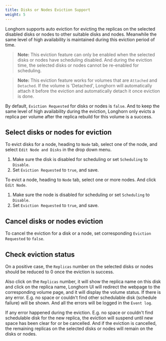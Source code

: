```yaml
---
title: Disks or Nodes Eviction Support
weight: 5
---
```


Longhorn supports auto eviction for evicting the replicas on the selected disabled disks or nodes to other suitable disks and nodes. Meanwhile the same level of high availability is maintained during this eviction period of time.

> **Note:** This eviction feature can only be enabled when the selected disks or nodes have scheduling disabled. And during the eviction time, the selected disks or nodes cannot be re-enabled for scheduling.

> **Note:** This eviction feature works for volumes that are `Attached` and `Detached`. If the volume is 'Detached', Longhorn will automatically attach it before the eviction and automatically detach it once eviction is done.

By default, `Eviction Requested` for disks or nodes is `false`. And to keep the same level of high availability during the eviction, Longhorn only evicts a replica per volume after the replica rebuild for this volume is a success.

## Select disks or nodes for eviction

To evict disks for a node, heading to `Node` tab, select one of the node, and select `Edit Node and Disks` in the drop down menu.

1. Make sure the disk is disabled for scheduling or set `Scheduling` to `Disable`.
2. Set `Eviction Requested` to `true`, and save.

To evict a node, heading to `Node` tab, select one or more nodes. And click `Edit Node`.
1. Make sure the node is disabled for scheduling or set `Scheduling` to `Disable`.
2. Set `Eviction Requested` to `true`, and save.

## Cancel disks or nodes eviction

To cancel the eviction for a disk or a node, set corresponding `Eviction Requested` to `false`.

## Check eviction status

On a positive case, the `Replicas` number on the selected disks or nodes should be reduced to 0 once the eviction is success.

Also click on the `Replicas` number, it will show the replica name on this disk and click on the replica name, Longhorn UI will redirect the webpage to the corresponding volume page, and it will display the volume status. If there is any error. E.g. no space or couldn't find other schedulable disk (schedule failure) will be shown. And all the errors will be logged in the `Event log`.

If any error happened during the eviction. E.g. no space or couldn't find schedulable disk for the new replica, the eviction will suspend until new space has been clear for or be cancelled. And if the eviction is cancelled, the remaining replicas on the selected disks or nodes will remain on the disks or nodes.
